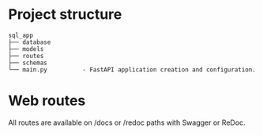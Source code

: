 # Project structure

```
sql_app
├── database
├── models
├── routes
├── schemas
└── main.py          - FastAPI application creation and configuration.
```

# Web routes

All routes are available on /docs or /redoc paths with Swagger or ReDoc.
